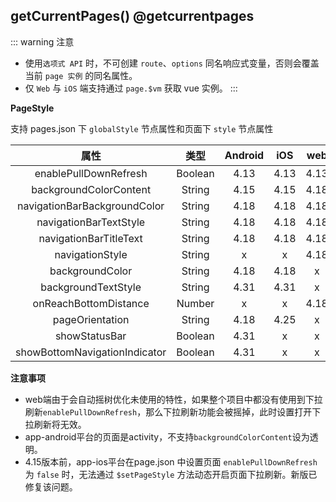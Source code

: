 ## getCurrentPages() @getcurrentpages

<!-- UTSAPIJSON.getCurrentPages.description -->

<!-- UTSAPIJSON.getCurrentPages.compatibility -->

<!-- UTSAPIJSON.getCurrentPages.param -->

<!-- UTSAPIJSON.getCurrentPages.returnValue -->

::: warning 注意
- 使用`选项式 API` 时，不可创建 `route`、`options` 同名响应式变量，否则会覆盖当前 `page 实例` 的同名属性。
- 仅 `Web` 与 `iOS` 端支持通过 `page.$vm` 获取 vue 实例。
:::

**PageStyle**

支持 pages.json 下 `globalStyle` 节点属性和页面下 `style` 节点属性

|属性													|类型		|Android|iOS	|web	|默认值	|
|:-:													|:-:		|:-:		|:-:	|:-:	|:-:		|
|enablePullDownRefresh				|Boolean|4.13		|4.13	|4.13	|false	|
|backgroundColorContent				|String	|4.15		|4.15	|4.18	|#ffffff|
|navigationBarBackgroundColor	|String	|4.18		|4.18	|4.18	|#007AFF|
|navigationBarTextStyle				|String	|4.18		|4.18	|4.18	|white  |
|navigationBarTitleText				|String	|4.18		|4.18	|4.18	|				|
|navigationStyle							|String	|x   		|x  	|4.18	|default|
|backgroundColor							|String	|4.18   |4.18 |x		|#ffffff|
|backgroundTextStyle					|String	|4.31      |4.31    |x		|dark	|
|onReachBottomDistance				|Number	|x			|x		|4.18	|50			|
|pageOrientation							|String	|4.18		|4.25		|x		|auto		|
|showStatusBar                  |Boolean    |4.31   |x  |x  |true
|showBottomNavigationIndicator  |Boolean    |4.31   |x  |x  |true

**注意事项**
- web端由于会自动摇树优化未使用的特性，如果整个项目中都没有使用到下拉刷新`enablePullDownRefresh`，那么下拉刷新功能会被摇掉，此时设置打开下拉刷新将无效。
- app-android平台的页面是activity，不支持`backgroundColorContent`设为透明。
- 4.15版本前，app-ios平台在page.json 中设置页面 `enablePullDownRefresh` 为 `false` 时，无法通过 `$setPageStyle` 方法动态开启页面下拉刷新。新版已修复该问题。

<!-- UTSAPIJSON.getCurrentPages.example -->

<!-- UTSAPIJSON.getCurrentPages.tutorial -->

<!-- UTSAPIJSON.general_type.name -->

<!-- UTSAPIJSON.general_type.param -->
